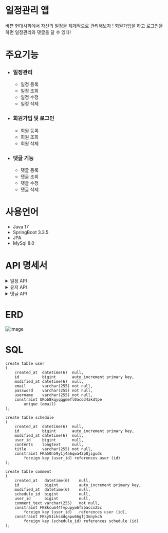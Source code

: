# 일정관리 앱
바쁜 현대사회에서 자신의 일정을 체계적으로 관리해보자 !
회원가입을 하고 로그인을 하면 일정관리와 댓글을 달 수 있다!


# 주요기능
- ### 일정관리
  
  - 일정 등록
  - 일정 조회
  - 일정 수정
  - 일정 삭제

- ### 회원가입 및 로그인

  - 회원 등록
  - 회원 조회
  - 회원 삭제

- ### 댓글 기능

  - 댓글 등록
  - 댓글 조회
  - 댓글 수정
  - 댓글 삭제


# 사용언어 
- Java 17
- SpringBoot 3.3.5
- JPA
- MySql 8.0

# API 명세서
<details>
<summary> 일정 API </summary>

| 기능 | Method | **URL** | **request** | **response** | **상태코드** |
| --- | --- | --- | --- | --- | --- |
| 일정 등록 | POST | /api/schedules  | 요청 body | 등록 정보 | 200 OK, 400 비정상 값 |
| 전체 일정 조회 | GET | /api/schedules |  | 다건 응답 정보 | 200 OK |
| 선택 일정 조회 | GET | /api/schedules/{schedules_id} | 요청 param(id) | 단건 응답 정보 | 200 OK, 404 선택한 일정이 사라짐 |
| 일정 수정 | PATCH | /api/schedules/{schedules_id}  | 요청 param(id), 요청 body | 수정 정보 | 200 OK, 400 비정상 값, 403 비밀번호 틀림 |
| 일정 삭제 | DELETE | /api/schedules/{schedules_id}  | 요청 param(id) | 삭제 정보 | 200 OK, 403 비밀번호 틀림, 404 선택한 일정이 사라짐 |

1. 일정등록
  - 요청(request) : POST /api/schedules
  ```
{
	"userName" : "박영배",
	"title" : "제목",
	"content" : "내용"
}
  ```
  - 응답(response)
```
{
  "schedule_id" : "1",
  "title" : "제목",
  "contents" : "내용"
}
```
2. 전체 일정 조회
- 요청(request) : GET /api/schedules
- 응답(response)
```
{
  "schedules" :[ {
    "schedule_id": "1",
    "userName" : "박영배"
    "title" : "제목",
    "content" : "내용"
}, {
        "schedule_id": "2",
        "userName" : "고강혁"
        "title" : "제목",
        "content" : "내용"
    },
]
}
```
3. 선택 일정 조회
- 요청(request) : GET /api/schedules/{schedule_id}
- 응답(response)
```
{
    "schedule_id": "1",
    "title" : "일정1",
    "content" : "공부",
}
```
4. 일정 수정
- 요청(request) : PATCH /api/schedules/{schedule_id}
```
{
    "title" : "수정된 제목",
    "content" : "수정된 내용"
}
```
- 응답(response)
```
{
  "schedule_id": "2",
  "title": "수정된 제목",
  "contents": "수정된 내용"
}
```
5. 일정 삭제
- 요청(request) : DELETE /api/schedules/{schedule_id}
- 응답(response) : 200 OK

</details>

<details>
<summary> 유저 API </summary>

| 기능 | Method | **URL** | **request** | **response** | **상태코드** |
| --- | --- | --- | --- | --- | --- |
| 유저 등록 | POST | /api/users  | 요청 body | 등록 정보 | 200 OK, 400 비정상 값 |
| 전체 유저 조회 | GET | /api/users |  | 다건 응답 정보 | 200 OK |
| 선택 유저 조회 | GET | /api/users/{user_id} | 요청 param(id) | 단건 응답 정보 | 200 OK, 404 선택한 유저가 사라짐 |
| 유저 삭제 | DELETE | /api/users/{user_id}  | 요청 param(id) | 삭제 정보 | 200 OK, 404 선택한 유저가 사라짐 |

1. 유저 등록
  - 요청(request) : POST /api/users
  ```
{
    "username" : "김창배",
    "password" : "123123",
    "email" : "ABCD@gmail.com"
}
  ```
  - 응답(response)
```
{
  "user_id" : "1",
  "username" : "김창배",
  "email" : "ABCD@gmail.com"
}
```
2. 전체 일정 조회
- 요청(request) : GET /api/users
- 응답(response)
```
[
    {
        "user_id": 1,
        "username": "김창배",
        "email": "ABCD@gmail.com"
    }, {
	"user_id": 2,
        "username": "박영배",
        "email": "ABCDE@gmail.com"
    }
]
```
3. 선택 일정 조회
- 요청(request) : GET /api/users/{user_id}
- 응답(response)
```
{
    "user_id": 1,
    "username": "김창배",
    "email": "ABCD@gmail.com"
}
```
4. 일정 삭제
- 요청(request) : DELETE /api/users/{user_id}
- 응답(response) : 200 OK

</details>

<details>
<summary> 댓글 API </summary>

| 기능 | Method | **URL** | **request** | **response** | **상태코드** |
| --- | --- | --- | --- | --- | --- |
| 댓글 등록 | POST | /api/comments  | 요청 body | 등록 정보 | 200 OK, 400 비정상 값 |
| 전체 댓글 조회 | GET | /api/comments |  | 다건 응답 정보 | 200 OK |
| 선택 댓글 조회 | GET | /api/comments/{comment_id} | 요청 param(id) | 단건 응답 정보 | 200 OK, 404 선택한 댓글이 사라짐 |
| 댓글 수정 | PATCH | /api/comments/{comment_id}  | 요청 param(id), 요청 body | 수정 정보 | 200 OK, 400 비정상 값 |
| 댓글 삭제 | DELETE | /api/comments/{comments_id}  | 요청 param(id) | 삭제 정보 | 200 OK, 404 선택한 댓글이 사라짐 |

1. 유저 등록
  - 요청(request) : POST /api/comments
  ```
{
    "schedule_id" : 1,
    "commentText" : "와! 대단해요!"
}
  ```
  - 응답(response)
```
{
  "comment_id" : "1",
  "commentText" : "와! 대단해요!"
}
```
2. 전체 일정 조회
- 요청(request) : GET /api/comments
- 응답(response)
```
[
    {
 	 "comment_id" : "1",
 	 "commentText" : "와! 대단해요!"
    }, {
	"comment_id" : "2",
        "commentText" : "와! 대단해요!"
    }
]
```
3. 선택 일정 조회
- 요청(request) : GET /api/comments/{comment_id}
- 응답(response)
```
{
  "comment_id" : "1",
  "commentText" : "와! 대단해요!"
}
```
4. 일정 수정
- 요청(request) : PATCH /api/comments/{comment_id}
```
{
    "commentText" : "수정된 댓글!"
}
```
- 응답(response)
```
{
    "comment_id" : "1"
    "commentText" : "수정된 댓글!"
}
```
5. 일정 삭제
- 요청(request) : DELETE /api/comments/{comment_id}
- 응답(response) : 200 OK

</details>




# ERD


![image](https://github.com/user-attachments/assets/2afd441e-87d7-44e4-8671-80867ef63d70)




# SQL


```
create table user
(
    created_at  datetime(6)  null,
    id          bigint       auto_increment primary key,
    modified_at datetime(6)  null,
    email       varchar(255) not null,
    password    varchar(255) not null,
    username    varchar(255) not null,
    constraint UKob8kqyqqgmefl0aco34akdtpe
        unique (email)
);

create table schedule
(
    created_at  datetime(6)  null,
    id          bigint       auto_increment primary key,
    modified_at datetime(6)  null,
    user_id     bigint       null,
    contents    longtext     null,
    title       varchar(255) not null,
    constraint FKa50n59y1j4a6qwa42p8jiguds
        foreign key (user_id) references user (id)
);

create table comment
(
    created_at   datetime(6)    null,
    id           bigint         auto_increment primary key,
    modified_at  datetime(6)    null,
    schedule_id  bigint         null,
    user_id      bigint         null,
    comment_text varchar(255)   not null,
    constraint FK8kcum44fvpupyw6f5baccx25c
        foreign key (user_id)   references user (id),
    constraint FKsy51iks4dgapu66gfj3mnykch
        foreign key (schedule_id) references schedule (id)
);


```
